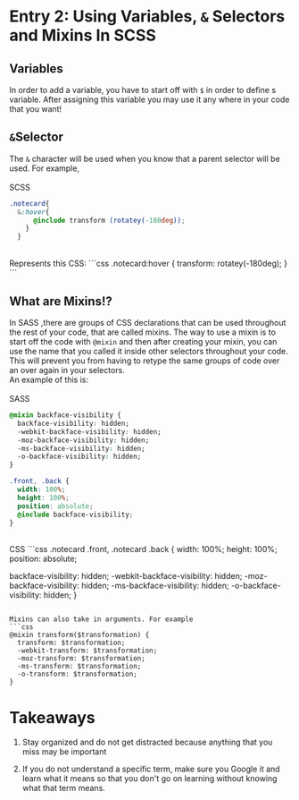 # Entry 2: Using Variables,  `&` Selectors and Mixins In SCSS

## Variables
In order to add a variable, you have to start off with `$` in order to define s variable.
After assigning this variable you may use it any where in your code that you want!

## `&`Selector

The `&` character will be used when you know that a parent selector will be used. For example,
<br>
<br>
SCSS
```css
.notecard{ 
  &:hover{ 
      @include transform (rotatey(-180deg));  
    }
  } 
  ```
  <br>
  Represents this CSS:
  ```css
  .notecard:hover {
  transform: rotatey(-180deg);
}
```

## What are Mixins!?
In SASS ,there are groups of CSS declarations that can be used throughout 
the rest of your code, that are called mixins. The way to use a mixin is to start off
the code with `@mixin` and then after creating your mixin, you can use the name that you 
called it inside other selectors throughout your code. This will prevent you from having to
retype the same groups of code over an over again in your selectors.<br>
An example of this is:<br>
<br>
SASS
```css
@mixin backface-visibility {
  backface-visibility: hidden;
  -webkit-backface-visibility: hidden;
  -moz-backface-visibility: hidden;
  -ms-backface-visibility: hidden;
  -o-backface-visibility: hidden;
}

.front, .back {
  width: 100%;
  height: 100%;
  position: absolute;
  @include backface-visibility;
}
```
<br>
CSS 
```css
.notecard .front, .notecard .back {
  width: 100%;
  height: 100%;
  position: absolute;

   backface-visibility: hidden;
  -webkit-backface-visibility: hidden; 
  -moz-backface-visibility: hidden;
  -ms-backface-visibility: hidden;
  -o-backface-visibility: hidden;
}
```

Mixins can also take in arguments. For example
```css
@mixin transform($transformation) {
  transform: $transformation;
  -webkit-transform: $transformation;
  -moz-transform: $transformation;
  -ms-transform: $transformation;
  -o-transform: $transformation;  
}
```

# Takeaways
1) Stay organized and do not get distracted because anything that 
you miss may be important

2) If you do not understand a specific term, make sure you Google it
 and learn what it means so that you don't go on learning without knowing what 
 that term means.





